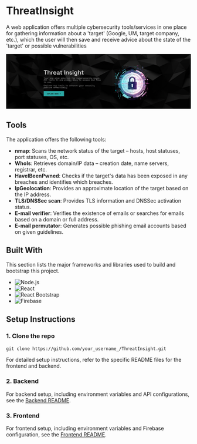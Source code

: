# ThreatInsight
A web application offers multiple cybersecurity tools/services in one place for gathering information about a 'target' (Google, UM, target company, etc.), which the user will then save and receive advice about the state of the 'target' or possible vulnerabilities

![Cybersecurity Tools](README_picture.png)

## Tools

The application offers the following tools:

- **nmap**: Scans the network status of the target – hosts, host statuses, port statuses, OS, etc.
- **WhoIs**: Retrieves domain/IP data – creation date, name servers, registrar, etc.
- **HaveIBeenPwned**: Checks if the target's data has been exposed in any breaches and identifies which breaches.
- **IpGeolocation**: Provides an approximate location of the target based on the IP address.
- **TLS/DNSSec scan**: Provides TLS information and DNSSec activation status.
- **E-mail verifier**: Verifies the existence of emails or searches for emails based on a domain or full address.
- **E-mail permutator**: Generates possible phishing email accounts based on given guidelines.

## Built With

This section lists the major frameworks and libraries used to build and bootstrap this project.

- ![Node.js](https://img.shields.io/badge/Node.js-339933?style=for-the-badge&logo=nodedotjs&logoColor=white)
- ![React](https://img.shields.io/badge/React-61DAFB?style=for-the-badge&logo=react&logoColor=black)
- ![React Bootstrap](https://img.shields.io/badge/React%20Bootstrap-7952B3?style=for-the-badge&logo=bootstrap&logoColor=white)
- ![Firebase](https://img.shields.io/badge/Firebase-FFCA28?style=for-the-badge&logo=firebase&logoColor=black)

## Setup Instructions

### 1. Clone the repo
```
git clone https://github.com/your_username_/ThreatInsight.git
```

For detailed setup instructions, refer to the specific README files for the frontend and backend.

### 2. Backend

For backend setup, including environment variables and API configurations, see the [Backend README](backend/README.md).

### 3. Frontend

For frontend setup, including environment variables and Firebase configuration, see the [Frontend README](frontend/README.md).



